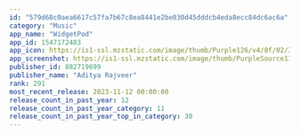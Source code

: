 ```yaml
---
id: "579d68c0aea6617c57fa7b67c8ea8441e2be030d45dddcb4eda8ecc84dc6ac6a"
category: "Music"
app_name: "WidgetPod"
app_id: 1547172403
app_icon: https://is1-ssl.mzstatic.com/image/thumb/Purple126/v4/8f/02/3c/8f023cf9-91ff-d0b2-9f53-61e68b52e66d/AppIcon-0-0-1x_U007emarketing-0-7-0-P3-85-220.png/1024x1024bb.png
app_screenshot: https://is1-ssl.mzstatic.com/image/thumb/PurpleSource116/v4/04/e0/d0/04e0d0bc-107d-315d-f174-336daf3f283d/1f3f40a3-36e6-4022-949c-fb534e85ed30_2.png/1242x2688bb.png
publisher_id: 882719699
publisher_name: "Aditya Rajveer"
rank: 291
most_recent_release: 2023-11-12 00:00:00
release_count_in_past_year: 12
release_count_in_past_year_category: 11
release_count_in_past_year_top_in_category: 30
---
```

